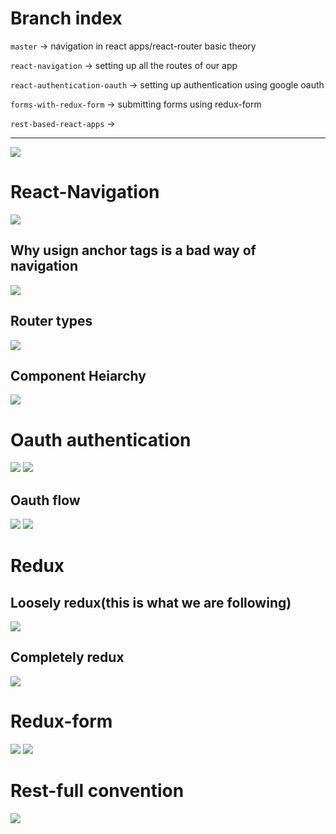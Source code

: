# Branch index

`master` -> navigation in react apps/react-router basic theory

`react-navigation` -> setting up all the routes of our app

`react-authentication-oauth` -> setting up authentication using google oauth

`forms-with-redux-form` -> submitting forms using redux-form

`rest-based-react-apps` ->

<hr>

<img src='./README.assets/Screenshot 2020-10-01 150518.png'>

# React-Navigation

<img src='./README.assets/Screenshot 2020-10-01 155303.png'>

## Why usign anchor tags is a bad way of navigation

<img src='./README.assets/Screenshot 2020-10-01 173628.png'>

## Router types

<img src='./README.assets/router types.png'>

## Component Heiarchy

<img src='./README.assets/header.png'>

# Oauth authentication

<img src='./README.assets/oauthdiff.png'>
<img src='./README.assets/Screenshot 2020-10-02 200704.png'>

## Oauth flow

<img src='./README.assets/oauthflow1.png'>

<img src='./README.assets/oauthsteps.png'>

# Redux

## Loosely redux(this is what we are following)

<img src='./README.assets/redux archeitecture.png'>

## Completely redux

<img src='./README.assets/completereduxarch.png'>

# Redux-form

<img src='./README.assets/formswithoutredux.png'>
<img src='./README.assets/formswithreduxfroms.png'>

# Rest-full convention

<img src='./README.assets/restbasedreact.png'>

